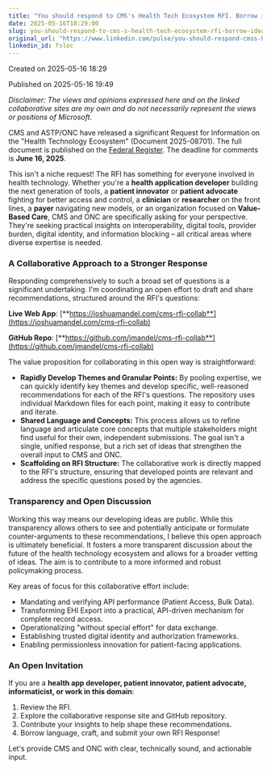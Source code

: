 ```yaml
---
title: "You should respond to CMS's Health Tech Ecosystem RFI. Borrow ideas or share a PR!"
date: 2025-05-16T18:29:00
slug: you-should-respond-to-cms-s-health-tech-ecosystem-rfi-borrow-ideas-or-share-a-pr
original_url: "https://www.linkedin.com/pulse/you-should-respond-cmss-health-tech-ecosystem-rfi-ideas-mandel-md-fsloc"
linkedin_id: fsloc
---
```


Created on 2025-05-16 18:29

Published on 2025-05-16 19:49

*Disclaimer: The views and opinions expressed here and on the linked collaborative sites are my own and do not necessarily represent the views or positions of Microsoft.*

CMS and ASTP/ONC have released a significant Request for Information on the "Health Technology Ecosystem" (Document 2025-08701). The full document is published on the [Federal Register](https://www.federalregister.gov/documents/2025/05/16/2025-08701/request-for-information-health-technology-ecosystem). The deadline for comments is **June 16, 2025**.

This isn't a niche request! The RFI has something for everyone involved in health technology. Whether you're a **health application developer** building the next generation of tools, a **patient innovator** or **patient advocate** fighting for better access and control, a **clinician** or **researcher** on the front lines, a **payer** navigating new models, or an organization focused on **Value-Based Care**, CMS and ONC are specifically asking for your perspective. They're seeking practical insights on interoperability, digital tools, provider burden, digital identity, and information blocking – all critical areas where diverse expertise is needed.

### A Collaborative Approach to a Stronger Response

Responding comprehensively to such a broad set of questions is a significant undertaking. I'm coordinating an open effort to draft and share recommendations, structured around the RFI's questions:

**Live Web App**: [**https://joshuamandel.com/cms-rfi-collab**](https://joshuamandel.com/cms-rfi-collab)

**GitHub Repo**: [**https://github.com/jmandel/cms-rfi-collab**](https://github.com/jmandel/cms-rfi-collab)

The value proposition for collaborating in this open way is straightforward:

* **Rapidly Develop Themes and Granular Points:** By pooling expertise, we can quickly identify key themes and develop specific, well-reasoned recommendations for each of the RFI's questions. The repository uses individual Markdown files for each point, making it easy to contribute and iterate.
* **Shared Language and Concepts:** This process allows us to refine language and articulate core concepts that multiple stakeholders might find useful for their own, independent submissions. The goal isn't a single, unified response, but a rich set of ideas that strengthen the overall input to CMS and ONC.
* **Scaffolding on RFI Structure:** The collaborative work is directly mapped to the RFI's structure, ensuring that developed points are relevant and address the specific questions posed by the agencies.

### Transparency and Open Discussion

Working this way means our developing ideas are public. While this transparency allows others to see and potentially anticipate or formulate counter-arguments to these recommendations, I believe this open approach is ultimately beneficial. It fosters a more transparent discussion about the future of the health technology ecosystem and allows for a broader vetting of ideas. The aim is to contribute to a more informed and robust policymaking process.

Key areas of focus for this collaborative effort include:

* Mandating and verifying API performance (Patient Access, Bulk Data).
* Transforming EHI Export into a practical, API-driven mechanism for complete record access.
* Operationalizing "without special effort" for data exchange.
* Establishing trusted digital identity and authorization frameworks.
* Enabling permissionless innovation for patient-facing applications.

### An Open Invitation

If you are a **health app developer, patient innovator, patient advocate, informaticist, or work in this domain**:

1. Review the RFI.
2. Explore the collaborative response site and GitHub repository.
3. Contribute your insights to help shape these recommendations.
4. Borrow language, craft, and submit your own RFI Response!

Let's provide CMS and ONC with clear, technically sound, and actionable input.